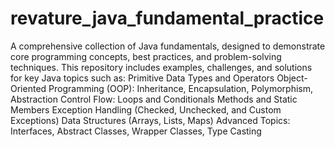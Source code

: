 # revature_java_fundamental_practice
 A comprehensive collection of Java fundamentals, designed to demonstrate core programming concepts, best practices, and problem-solving techniques. This repository includes examples, challenges, and solutions for key Java topics such as:  Primitive Data Types and Operators Object-Oriented Programming (OOP): Inheritance, Encapsulation, Polymorphism, Abstraction Control Flow: Loops and Conditionals Methods and Static Members Exception Handling (Checked, Unchecked, and Custom Exceptions) Data Structures (Arrays, Lists, Maps) Advanced Topics: Interfaces, Abstract Classes, Wrapper Classes, Type Casting

